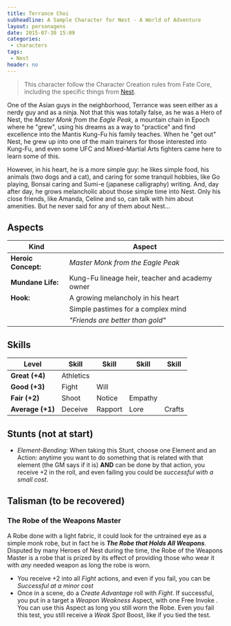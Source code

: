 ```yaml
---
title: Terrance Choi
subheadline: A Sample Character for Nest - A World of Adventure
layout: personagens
date: 2015-07-30 15:09
categories:
 - characters
tags:
 - Nest
header: no
---
```


>  This character follow the Character  Creation rules from Fate Core,  including         the          specific         things         from  [Nest][1].

One of the Asian guys in the neighborhood, Terrance was seen either as a nerdy guy and as a ninja. Not that this was totally false, as he was a Hero of Nest, the _Master Monk from the Eagle Peak_, a mountain chain in Epoch where he "grew", using his dreams as a way to "practice" and find excellence into the Mantis Kung-Fu his family teaches. When he "get out" Nest, he grew up into one of the main trainers for those interested into Kung-Fu, and even some UFC and Mixed-Martial Arts fighters came here to learn some of this.

However, in his heart, he is a more simple guy: he likes simple food, his animals (two dogs and a cat), and caring for some tranquil hobbies, like Go playing, Bonsai caring and Sumi-e (japanese calligraphy) writing. And, day after day, he grows melancholic about those simple time into Nest. Only his close friends, like Amanda, Celine and so, can talk with him about amenities. But he never said for any of them about Nest...

## Aspects

| Kind | Aspect |
|-|-|
| **Heroic Concept:** | _Master Monk from the Eagle Peak_    |
| **Mundane Life:**   | Kung-Fu lineage heir, teacher and academy owner |
| **Hook:**           | A growing melancholy in his heart |
|                     | Simple pastimes for a complex mind |
|                     | _"Friends are better than gold"_ |

## Skills

|Level | Skill | Skill |Skill  |Skill  | 
|-|-|-|-|-|
| **Great (+4)**   | Athletics    |          |         |         |
| **Good (+3)**    | Fight    |  Will    |         |         |
| **Fair (+2)**    | Shoot     | Notice | Empathy |         |
| **Average (+1)** | Deceive | Rapport   | Lore  | Crafts |

## Stunts (not at start)

+  _Element-Bending:_ When taking this Stunt, choose one Element and an Action: anytime you want to do something that is related with that element (the GM says if it is) **AND** can be done by that action, you receive +2 in the roll, and even failing you could be _successful with a small cost_.

## Talisman (to be recovered)

### The Robe of the Weapons Master

A Robe done with a light fabric, it could look for the untrained eye as a simple monk robe, but in fact he is **_The Robe that Holds All Weapons_**. Disputed by many Heroes of Nest during the time, the Robe of the Weapons Master is a robe that is prized by its effect of providing those who wear it with *any* needed weapon as long the robe is worn.

+  You receive +2 into all _Fight_ actions, and even if you fail, you can be _Successful at a minor cost_
+  Once in a scene, do a _Create Advantage_ roll with _Fight_. If successful, you put in a target a _Weapon Weakness_ Aspect, with one Free Invoke . You can use this Aspect as long you still worn the Robe. Even you fail this test, you still receive a _Weak Spot_ Boost, like if you tied the test.

[1]: http://www.drivethrurpg.com/product/153980/Nest--A-World-of-Adventure-for-Fate-Core

